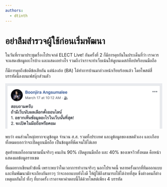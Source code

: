 ```yaml
---
authors:
  - dtinth
---
```


# อย่าลืมสำรวจผู้ใช้ก่อนเริ่มพัฒนา

ในวันที่เรามาประชุมเรื่องโปรเจกต์ ELECT Live! กันครั้งที่ 2
ก็มีการคุยกันในประเด็นที่ว่า
เราควรจะแสดงข้อมูลอะไรบ้าง และแสดงอย่างไร รวมถึงว่าเราจะทำเว็บเน้นให้ดูบนเดสก์ท็อปหรือบนมือถือ

ก็มีการคุยถึงข้อดีข้อเสียกัน แต่น้องอ้อ (BA) ได้ทำการบ้านมาล่วงหน้าเรียบร้อยแล้ว โดยโพสต์สี่บรรทัดนี้ลงบนเฟสบุ๊กส่วนตัว

![](./screenshot.png)

พบว่า คนส่วนใหญ่อยากจะดูข้อมูล จำนวน ส.ส. รวมทั้งประเทศ และดูข้อมูลของเขตตัวเอง และเกือบทั้งหมดบอกว่าจะเปิดดูบนมือถือ
เป็นข้อมูลที่ชัดเจนใช้ได้เลย

สุดท้ายผลก็ออกมาตามนั้นจริงๆ
คนเกิน 90% เปิดดูบนมือถือ และ 40% ของเพจวิวทั้งหมด คือหน้าแสดงผลข้อมูลรายเขต

ที่ผมอยากเขียนหัวข้อนี้ เพราะพบว่าในเวลาการทำงานจริงๆ นอกโปรเจคนี้
หลายครั้งมากที่ทีมออกแบบและทีมพัฒนามักจะเถียงกันยาวๆ ว่าจะออกแบบยังไงดี ให้ผู้ใช้ถึงสามารถใช้ได้ง่ายที่สุด ซึ่งต่างคนก็ต่างเหตุผลกันไป
ทั้งๆ ที่บางครั้ง เราอาจหาคำตอบนี้ได้ด้วยโพสต์เพียง 4 บรรทัด
